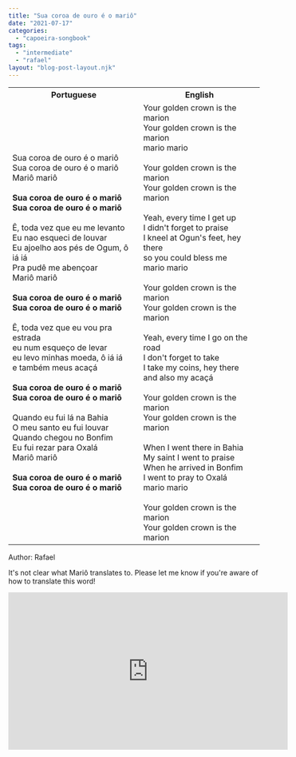 ```yaml
---
title: "Sua coroa de ouro é o mariô"
date: "2021-07-17"
categories: 
  - "capoeira-songbook"
tags: 
  - "intermediate"
  - "rafael"
layout: "blog-post-layout.njk"
---
```


<table class="capoeira-table">
    <tr class="header-row">
        <th>Portuguese</th>
        <th>English</th>
    </tr>
    <tr>
        <td>Sua coroa de ouro é o mariô<br>Sua coroa de ouro é o mariô<br>Mariô mariô<br><br><strong>Sua coroa de ouro é o mariô<br>Sua coroa de ouro é o mariô</strong><br><br>Ê, toda vez que eu me levanto<br>Eu nao esqueci de louvar<br>Eu ajoelho aos pés de Ogum, ô iá iá<br>Pra pudê me abençoar<br>Mariô mariô<br><br><strong>Sua coroa de ouro é o mariô<br>Sua coroa de ouro é o mariô</strong><br><br>Ê, toda vez que eu vou pra estrada<br>eu num esqueço de levar<br>eu levo minhas moeda, ô iá iá<br>e também meus acaçá<br><br><strong>Sua coroa de ouro é o mariô<br>Sua coroa de ouro é o mariô</strong><br><br>Quando eu fui lá na Bahia<br>O meu santo eu fui louvar<br>Quando chegou no Bonfim<br>Eu fui rezar para Oxalá<br>Mariô mariô<br><br><strong>Sua coroa de ouro é o mariô<br>Sua coroa de ouro é o mariô</strong></td>
        <td>Your golden crown is the marion<br>Your golden crown is the marion<br>mario mario<br><br>Your golden crown is the marion<br>Your golden crown is the marion<br><br>Yeah, every time I get up<br>I didn't forget to praise<br>I kneel at Ogun's feet, hey there<br>so you could bless me<br>mario mario<br><br>Your golden crown is the marion<br>Your golden crown is the marion<br><br>Yeah, every time I go on the road<br>I don't forget to take<br>I take my coins, hey there<br>and also my acaçá<br><br>Your golden crown is the marion<br>Your golden crown is the marion<br><br>When I went there in Bahia<br>My saint I went to praise<br>When he arrived in Bonfim<br>I went to pray to Oxalá<br>mario mario<br><br>Your golden crown is the marion<br>Your golden crown is the marion</td>
    </tr>
</table>

<figcaption>
Author: Rafael
</figcaption>

It's not clear what Mariô translates to. Please let me know if you're aware of how to translate this word!

<iframe width="560" height="315" src="https://www.youtube.com/embed/AF9LvkfoI6U" title="YouTube video player" frameborder="0" allow="accelerometer; autoplay; clipboard-write; encrypted-media; gyroscope; picture-in-picture" allowfullscreen></iframe>